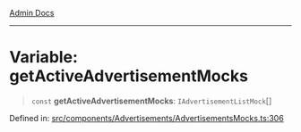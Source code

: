 [Admin Docs](/)

***

# Variable: getActiveAdvertisementMocks

> `const` **getActiveAdvertisementMocks**: `IAdvertisementListMock`[]

Defined in: [src/components/Advertisements/AdvertisementsMocks.ts:306](https://github.com/PalisadoesFoundation/talawa-admin/blob/main/src/components/Advertisements/AdvertisementsMocks.ts#L306)
